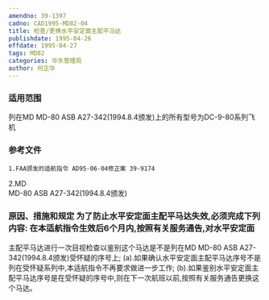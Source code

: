 ```yaml
---
amendno: 39-1397  
cadno: CAD1995-MD82-04  
title: 检查/更换水平安定面主配平马达  
publishdate: 1995-04-26  
effdate: 1995-04-27  
tags: MD82  
categories: 华东管理局  
author: 何正华  
---
```

  
### 适用范围  
列在MD MD-80 ASB A27-342(1994.8.4颁发)上的所有型号为DC-9-80系列飞机  
  
<!--more-->  
### 参考文件  
    1.FAA颁发的适航指令 AD95-06-04修正案 39-9174  
2.MD  
MD-80 ASB A27-342(1994.8.4颁发)  
  
### 原因、措施和规定     为了防止水平安定面主配平马达失效,必须完成下列内容:     在本适航指令生效后6个月内,按照有关服务通告,对水平安定面  
主配平马达进行一次目视检查以鉴别这个马达是不是列在MD MD-80 ASB A27-342(1994.8.4颁发)受怀疑的序号上;     (a).如果确认水平安定面主配平马达序号不是列在受怀疑系列中,本适航指令不再要求做进一步工作;     (b).如果鉴别水平安定面主配平马达序号是在受怀疑的序号中,则在下一次航班以前,按照有关服务通告更换这个马达。  
